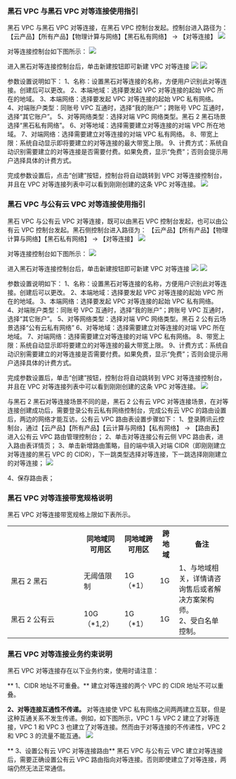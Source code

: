### 黑石 VPC 与黑石 VPC 对等连接使用指引
黑石 VPC 与黑石 VPC 对等连接，在黑石 VPC 控制台发起。控制台进入路径为：
【云产品】【所有产品】【物理计算与网络】【黑石私有网络】 → 【对等连接】
![](https://mc.qcloudimg.com/static/img/b423c3056bc50f76807bd90da886526b/image.jpg)

对等连接控制台如下图所示：
![](https://mc.qcloudimg.com/static/img/ac6ef60524a33c500619dc28870445bb/image.jpg)

进入黑石对等连接控制台后，单击新建按钮即可新建 VPC 对等连接
![](https://mc.qcloudimg.com/static/img/4b51403a10f8d598ec96374ff44b40a0/image.jpg)
![](https://mc.qcloudimg.com/static/img/ea5c17e464483253ef087c328a06c82c/image.jpg)

参数设置说明如下：
1、名称：设置黑石对等连接的名称，方便用户识别此对等连接。创建后可以更改。
2、本端地域：选择要发起 VPC 对等连接的起始 VPC 所在的地域。
3、本端网络：选择要发起 VPC 对等连接的起始 VPC 私有网络。
4、对端账户类型：同账号 VPC 互通时，选择“我的账户”；跨账号 VPC 互通时，选择“其它账户”。
5、对等网络类型：选择对端 VPC 网络类型。黑石 2 黑石场景选择“黑石私有网络”。
6、对等地域：选择需要建立对等连接的对端 VPC 所在地域。
7、对端网络：选择需要建立对等连接的对端 VPC 私有网络。
8、带宽上限：系统自动显示即将要建立的对等连接的最大带宽上限。
9、计费方式：系统自动识别需要建立的对等连接是否需要付费。如果免费，显示“免费”；否则会提示用户选择具体的计费方式。

完成参数设置后，点击“创建”按钮，控制台将自动跳转到 VPC 对等连接控制台，并且在 VPC 对等连接列表中可以看到刚刚创建的这条 VPC 对等连接。
![](https://mc.qcloudimg.com/static/img/00938432f1c157d47fa7d18bc3b84a02/image.jpg)

### 黑石 VPC 与公有云 VPC 对等连接使用指引
黑石 VPC 与公有云 VPC 对等连接，既可以由黑石 VPC 控制台发起，也可以由公有云 VPC 控制台发起。黑石侧控制台进入路径为：
【云产品】【所有产品】【物理计算与网络】【黑石私有网络】 → 【对等连接】
![](https://mc.qcloudimg.com/static/img/b423c3056bc50f76807bd90da886526b/image.jpg)

对等连接控制台如下图所示：
![](https://mc.qcloudimg.com/static/img/ac6ef60524a33c500619dc28870445bb/image.jpg)

进入黑石对等连接控制台后，单击新建按钮即可新建 VPC 对等连接
![](https://mc.qcloudimg.com/static/img/4b51403a10f8d598ec96374ff44b40a0/image.jpg)
![](https://mc.qcloudimg.com/static/img/08e2dfe9e8e03a4eef0fffdd9108de88/image.jpg)

参数设置说明如下：
1、名称：设置黑石对等连接的名称，方便用户识别此对等连接。创建后可以更改。
2、本端地域：选择要发起 VPC 对等连接的起始 VPC 所在的地域。
3、本端网络：选择要发起 VPC 对等连接的起始 VPC 私有网络。
4、对端账户类型：同账号 VPC 互通时，选择“我的账户”；跨账号 VPC 互通时，选择“其它账户”。
5、对等网络类型：选择对端 VPC 网络类型。黑石 2 公有云场景选择“公有云私有网络”
6、对等地域：选择需要建立对等连接的对端 VPC 所在地域。
7、对端网络：选择需要建立对等连接的对端 VPC 私有网络。
8、带宽上限：系统自动显示即将要建立的对等连接的最大带宽上限。
9、计费方式：系统自动识别需要建立的对等连接是否需要付费。如果免费，显示“免费”；否则会提示用户选择具体的计费方式。

完成参数设置后，单击“创建”按钮，控制台将自动跳转到 VPC 对等连接控制台，并且在 VPC 对等连接列表中可以看到刚刚创建的这条 VPC 对等连接。
![](https://mc.qcloudimg.com/static/img/00938432f1c157d47fa7d18bc3b84a02/image.jpg)

与黑石 2 黑石对等连接场景不同的是，黑石 2 公有云 VPC 对等连接场景，在对等连接创建成功后，需要登录公有云私有网络控制台，完成公有云 VPC 的路由设置后，两边的网络才能互访。公有云 VPC 路由表设置步骤如下：
1、登录腾讯云控制台，通过【云产品】【所有产品】【云计算与网络】【私有网络】 → 【路由表】进入公有云 VPC 路由管理控制台；
2、单击对等连接公有云侧 VPC 路由表，进入路由表详情页；
3、单击新增路由策略，目的端中填入对端 CIDR（即刚刚建立对等连接的黑石 VPC 的 CIDR），下一跳类型选择对等连接，下一跳选择刚刚建立的对等连接；
![](https://mc.qcloudimg.com/static/img/b9027bb2d966ae818cb6ffe3d8081e4e/image.jpg)

4、保存路由表；

### 黑石 VPC 对等连接带宽规格说明
黑石 VPC 对等连接带宽规格上限如下表所示。
<table class="table-striped">
	<tbody>	 <tr>
      <th width="150"></th>
      <th>同地域同可用区</th>
      <th>同地域跨可用区</th>
      <th>跨地域</th>
			<th align="center">备注</th>
   </tr>
	 <tr>
	 <td>黑石 2 黑石</td>
	 <td>无阈值限制</td>
	 <td>1G（*1）</td>
	 <td>1G</td>
	 <td rowspan="2"> 1、与地域相关，详情请咨询售后或者解决方案架构师。 </br>
2、受白名单控制。 </td>
	 </tr>
	 <tr>
	 <td>黑石 2 公有云</td>
	 <td>10G（*1,2）</td>
	 <td>1G（*1）</td>
	 <td>1G</td>
	 </tr>
   </tbody>
	 </table>

### 黑石 VPC 对等连接业务约束说明
黑石 VPC 对等连接存在以下业务约束，使用时请注意：

** 1、CIDR 地址不可重叠。**
建立对等连接的两个 VPC 的 CIDR 地址不可以重叠。

**2、对等连接互通性不传递。**
对等连接使 VPC 私有网络之间两两建立互联，但是这种互通关系不发生传递。例如，如下图所示，VPC 1 与 VPC 2 建立了对等连接，VPC 1 和 VPC 3 也建立了对等连接。然而由于对等连接的不传递性，VPC 2 和 VPC 3 的流量不能互通。
![](https://mc.qcloudimg.com/static/img/6b3ebe74a5e780c229a97deabf344eca/image.png)

** 3、设置公有云 VPC 对等连接路由**
黑石 VPC 与公有云 VPC 建立对等连接后，需要正确设置公有云 VPC 路由指向对等连接。否则即使建立了对等连接，两端仍然无法正常通信。

